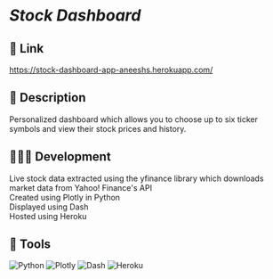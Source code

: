 # ***Stock Dashboard***

## 🔗 Link 
https://stock-dashboard-app-aneeshs.herokuapp.com/

## 📜 Description
Personalized dashboard which allows you to choose up to six ticker symbols and view their stock prices and history.

## 🧑🏽‍💻 Development
Live stock data extracted using the yfinance library which downloads market data from Yahoo! Finance's API\
Created using Plotly in Python\
Displayed using Dash\
Hosted using Heroku

## 🔨 Tools
![Python](https://img.shields.io/badge/python-3670A0?style=for-the-badge&logo=python&logoColor=ffdd54)
![Plotly](https://img.shields.io/badge/Plotly-%233F4F75.svg?style=for-the-badge&logo=plotly&logoColor=white)
![Dash](https://img.shields.io/badge/dash-008DE4?style=for-the-badge&logo=dash&logoColor=white)
![Heroku](https://img.shields.io/badge/heroku-%23430098.svg?style=for-the-badge&logo=heroku&logoColor=white)


